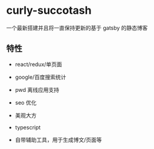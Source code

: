 # curly-succotash

一个最新搭建并且将一直保持更新的基于 gatsby 的静态博客

## 特性

- react/redux/单页面

- google/百度搜索统计

- pwd 离线应用支持

- seo 优化

- 美观大方

- typescript

- 自带辅助工具，用于生成博文/页面等
